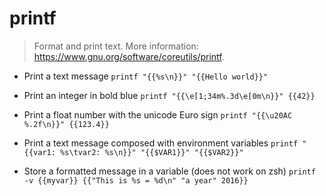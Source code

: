 # printf
> Format and print text.
> More information: <https://www.gnu.org/software/coreutils/printf>.

- Print a text message
`printf "{{%s\n}}" "{{Hello world}}"`

- Print an integer in bold blue
`printf "{{\e[1;34m%.3d\e[0m\n}}" {{42}}`

- Print a float number with the unicode Euro sign
`printf "{{\u20AC %.2f\n}}" {{123.4}}`

- Print a text message composed with environment variables
`printf "{{var1: %s\tvar2: %s\n}}" "{{$VAR1}}" "{{$VAR2}}"`

- Store a formatted message in a variable (does not work on zsh)
`printf -v {{myvar}} {{"This is %s = %d\n" "a year" 2016}}`
